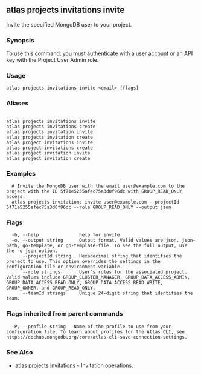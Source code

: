 ## atlas projects invitations invite

Invite the specified MongoDB user to your project.


### Synopsis

To use this command, you must authenticate with a user account or an API key with the Project User Admin role.


### Usage
```
atlas projects invitations invite <email> [flags]
```

### Aliases
```

atlas projects invitations invite
atlas projects invitations create
atlas projects invitation invite
atlas projects invitation create
atlas project invitations invite
atlas project invitations create
atlas project invitation invite
atlas project invitation create
```

### Examples

```
  # Invite the MongoDB user with the email user@example.com to the project with the ID 5f71e5255afec75a3d0f96dc with GROUP_READ_ONLY access:
  atlas projects invitations invite user@example.com --projectId 5f71e5255afec75a3d0f96dc --role GROUP_READ_ONLY --output json
```


### Flags

```
  -h, --help               help for invite
  -o, --output string      Output format. Valid values are json, json-path, go-template, or go-template-file. To see the full output, use the -o json option.
      --projectId string   Hexadecimal string that identifies the project to use. This option overrides the settings in the configuration file or environment variable.
      --role strings       User's roles for the associated project. Valid values include GROUP_CLUSTER_MANAGER, GROUP_DATA_ACCESS_ADMIN, GROUP_DATA_ACCESS_READ_ONLY, GROUP_DATA_ACCESS_READ_WRITE, GROUP_OWNER, and GROUP_READ_ONLY.
      --teamId strings     Unique 24-digit string that identifies the team.

```


### Flags inherited from parent commands

```
  -P, --profile string   Name of the profile to use from your configuration file. To learn about profiles for the Atlas CLI, see https://dochub.mongodb.org/core/atlas-cli-save-connection-settings.

```

### See Also


* [atlas projects invitations](atlas_projects_invitations.md)	- Invitation operations.



